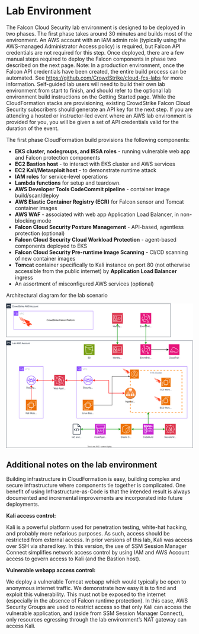 # Lab Environment

The Falcon Cloud Security lab environment is designed to be deployed in two phases. The first phase takes around 30 minutes and builds most of the environment. An AWS account with an IAM admin role (typically using the AWS-managed Administrator Access policy) is required, but Falcon API credentials are not required for this step. Once deployed, there are a few manual steps required to deploy the Falcon components in phase two described on the next page. Note: In a production environment, once the Falcon API credentials have been created, the entire build process can be automated. See https://github.com/CrowdStrike/cloud-fcs-labs for more information. Self-guided lab users will need to build their own lab environment from start to finish, and should refer to the optional lab environment build instructions on the Getting Started page. While the CloudFormation stacks are provisioning, existing CrowdStrike Falcon Cloud Security subscribers should generate an API key for the next step. If you are attending a hosted or instructor-led event where an AWS lab environment is provided for you, you will be given a set of API credentials valid for the duration of the event.

The first phase CloudFormation build provisions the following components:

- **EKS cluster, nodegroups, and IRSA roles** - running vulnerable web app and Falcon protection components
- **EC2 Bastion host** - to interact with EKS cluster and AWS services
- **EC2 Kali/Metasploit host** - to demonstrate runtime attack
- **IAM roles** for service-level operations
- **Lambda functions** for setup and teardown.
- **AWS Developer Tools CodeCommit pipeline** - container image build/scan/deploy
- **AWS Elastic Container Registry (ECR)** for Falcon sensor and Tomcat container images
- **AWS WAF** - associated with web app Application Load Balancer, in non-blocking mode
- **Falcon Cloud Security Posture Management** - API-based, agentless protection (optional)
- **Falcon Cloud Security Cloud Workload Protection** - agent-based components deployed to EKS
- **Falcon Cloud Security Pre-runtime Image Scanning** - CI/CD scanning of new container images
- **Tomcat** container specifically to Kali instance on port 80 (not otherwise accessible from the public internet) by **Application Load Balancer** ingress
- An assortment of misconfigured AWS services (optional)

Architectural diagram for the lab scenario

![AWS architectural diagram of the lab](lab-diagram.svg)

## Additional notes on the lab environment

Building infrastructure in CloudFormation is easy, building complex and secure infrastructure where components tie together is complicated. One benefit of using Infrastructure-as-Code is that the intended result is always documented and incremental improvements are incorporated into future deployments.

**Kali access control:**

Kali is a powerful platform used for penetration testing, white-hat hacking, and probably more nefarious purposes. As such, access should be restricted from external access. In prior versions of this lab, Kali was access over SSH via shared key. In this version, the use of SSM Session Manager Connect simplifies network access control by using IAM and AWS Account access to govern access to Kali (and the Bastion host).

**Vulnerable webapp access control:**

We deploy a vulnerable Tomcat webapp which would typically be open to anonymous internet traffic. We demonstrate how easy it is to find and exploit this vulnerability. This must not be exposed to the internet (especially in the absence of Falcon runtime protection). In this case, AWS Security Groups are used to restrict access so that only Kali can access the vulnerable application, and (aside from SSM Session Manager Connect), only resources egressing through the lab environment’s NAT gateway can access Kali.
